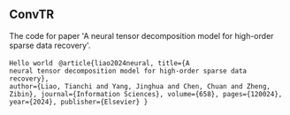 ## ConvTR
The code for paper 'A neural tensor decomposition model for high-order sparse data recovery'.

`Hello world`
<code>
@article{liao2024neural,
  title={A neural tensor decomposition model for high-order sparse data recovery},
  author={Liao, Tianchi and Yang, Jinghua and Chen, Chuan and Zheng, Zibin},
  journal={Information Sciences},
  volume={658},
  pages={120024},
  year={2024},
  publisher={Elsevier}
}
</code>
